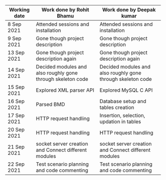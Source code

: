 | Working date | Work done by Rohit Bhamu                                    | Work done by Deepak kumar                                   |
| ------------ | ----------------------------------------------------------- | ----------------------------------------------------------- |
| 8 Sep 2021   | Attended sessions and installation                          | Attended sessions and installation                          |
| 9 Sep 2021   | Gone though project description                             | Gone though project description                             |
| 13 Sep 2021  | Gone though project description again                       | Gone though project description again                       |
| 14 Sep 2021  | Decided modules and also roughly gone through skeleton code | Decided modules and also roughly gone through skeleton code |
| 15 Sep 2021  | Explored XML parser API                                     | Explored MySQL C API                                        |
| 16 Sep 2021  | Parsed BMD                                                  | Database setup and tables creation                          |
| 17 Sep 2021  | HTTP request handling                                       | Insertion, selection, updation in tables                    |
| 20 Sep 2021  | HTTP request handling                                       | HTTP request handling                                       |
| 21 Sep 2021  | socket server creation and Connect different modules        | socket server creation and Connect different modules        |
| 22 Sep 2021  | Test scenario planning and code commenting                  | Test scenario planning and code commenting                  |
